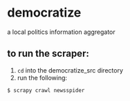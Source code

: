 # democratize
a local politics information aggregator
## to run the scraper: <br />
1. `cd` into the democratize_src directory
2. run the following:
```
$ scrapy crawl newsspider
```
